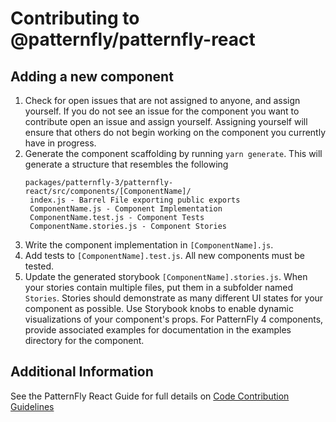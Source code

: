 # Contributing to @patternfly/patternfly-react

## Adding a new component

1. Check for open issues that are not assigned to anyone, and assign yourself. If you do not see an issue for the component you want to contribute open an issue and assign yourself. Assigning yourself will ensure that others do not begin working on the component you currently have in progress.
2. Generate the component scaffolding by running `yarn generate`. This will generate a structure that resembles the following
   ```text
   packages/patternfly-3/patternfly-react/src/components/[ComponentName]/
    index.js - Barrel File exporting public exports
    ComponentName.js - Component Implementation
    ComponentName.test.js - Component Tests
    ComponentName.stories.js - Component Stories
   ```
3. Write the component implementation in `[ComponentName].js`.
4. Add tests to `[ComponentName].test.js`. All new components must be tested.
5. Update the generated storybook `[ComponentName].stories.js`. When your stories contain multiple files, put them in a subfolder named `Stories`. Stories should demonstrate as many different UI states for your component as possible. Use Storybook knobs to enable dynamic visualizations of your component's props. For PatternFly 4 components, provide associated examples for documentation in the examples directory for the component.

## Additional Information

See the PatternFly React Guide for full details on [Code Contribution Guidelines](../../CONTRIBUTING.md#code-contribution-guidelines)
